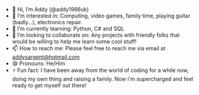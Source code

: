 - 👋 Hi, I’m Addy (@addy1986uk)
- 👀 I’m interested in: Computing, video games, family time, playing guitar (badly...), electronics repair.
- 🌱 I’m currently learning: Python, C# and SQL
- 💞️ I’m looking to collaborate on: Any projects with friendly folks that would be willing to help me learn some cool stuff!
- 📫 How to reach me: Please feel free to reach me via email at addysargent@hotmail.com
- 😄 Pronouns: He/Him
- ⚡ Fun fact: I have been away from the world of coding for a while now, doing my own thing and raising a family. Now i'm supercharged and feel ready to get myself out there!

<!---
addy1986uk/addy1986uk is a ✨ special ✨ repository because its `README.md` (this file) appears on your GitHub profile.
You can click the Preview link to take a look at your changes.
--->
